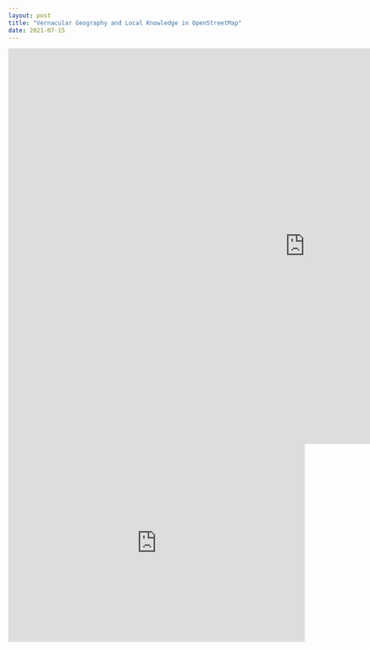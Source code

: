 ```yaml
---
layout: post
title: "Vernacular Geography and Local Knowledge in OpenStreetMap"
date: 2021-07-15
---
```



<iframe id="VernacularGeographyMap"
    title="Vernacular Geography Map"
    width="1200"
    height="800"
    frameborder="0"
    src="https://www.openstreetmap.org/export/embed.html?bbox=-2.2941035032,52.3164907934,-2.2633332014,52.3284125945&layer=mapnik">
</iframe>


<iframe id="StLukesChurchMap"
    title="St Luke's Church map"
    width="600"
    height="400"
    frameborder="0"
    src="https://www.openstreetmap.org/export/embed.html?bbox=-2.295128703117371,52.319894339076534,-2.28617012500763,52.322786333785274&layer=mapnik&marker=52.32134036005745,-2.2906494140625">
</iframe>






